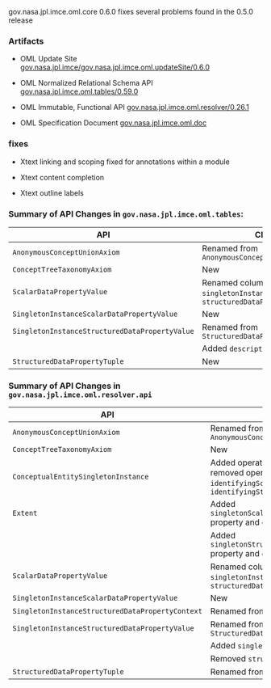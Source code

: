gov.nasa.jpl.imce.oml.core 0.6.0 fixes several problems found in the 0.5.0 release

### Artifacts

- OML Update Site [gov.nasa.jpl.imce/gov.nasa.jpl.imce.oml.updateSite/0.6.0](https://dl.bintray.com/jpl-imce/gov.nasa.jpl.imce/gov.nasa.jpl.imce.oml.updateSite/0.6.0)

- OML Normalized Relational Schema API [gov.nasa.jpl.imce.oml.tables/0.59.0](https://bintray.com/jpl-imce/gov.nasa.jpl.imce/gov-nasa-jpl-imce-oml-tables/0.59.0)

- OML Immutable, Functional API [gov.nasa.jpl.imce.oml.resolver/0.26.1](https://bintray.com/jpl-imce/gov.nasa.jpl.imce/gov.nasa.jpl.imce.oml.resolver/0.26.1)

- OML Specification Document [gov.nasa.jpl.imce.oml.doc](https://www.gitbook.com/book/omf/ontological-modeling-language-specification/details)

### fixes

- Xtext linking and scoping fixed for annotations within a module

- Xtext content completion 

- Xtext outline labels

### Summary of API Changes in `gov.nasa.jpl.imce.oml.tables`: 

| API | Change |
|-----|--------|
| `AnonymousConceptUnionAxiom` | Renamed from `AnonymousConceptTaxonomyAxiom` |
| `ConceptTreeTaxonomyAxiom` | New |
| `ScalarDataPropertyValue` | Renamed column `singletonInstanceUUID` to `structuredDataPropertyContextUUID` |
| `SingletonInstanceScalarDataPropertyValue` | New |
| `SingletonInstanceStructuredDataPropertyValue` | Renamed from `StructuredDataPropertyValue` |
| | Added `descriptionBoxUUID` column |
| `StructuredDataPropertyTuple` | New |


### Summary of API Changes in `gov.nasa.jpl.imce.oml.resolver.api` 

| API | Change |
|-----|--------|
| `AnonymousConceptUnionAxiom` | Renamed from `AnonymousConceptTaxonomyAxiom` |
| `ConceptTreeTaxonomyAxiom` | New |
| `ConceptualEntitySingletonInstance` | Added operation `descriptionBox`; removed operations `identifyingScalarValues`, `identifyingStructuredTuples` |
| `Extent` | Added `singletonScalarDataPropertyValues` property and derived features |
| | Added `singletonStructuredDataPropertyValues` property and derived features |
| `ScalarDataPropertyValue` | Renamed column `singletonInstanceUUID` to `structuredDataPropertyContextUUID` |
| `SingletonInstanceScalarDataPropertyValue` | New |
| `SingletonInstanceStructuredDataPropertyContext` | Renamed from `SingletonInstance` |
| `SingletonInstanceStructuredDataPropertyValue` | Renamed from `StructuredDataPropertyValue` |
| | Added `singletonInstance` field |
| | Removed `structuredDataProperty` field |
| `StructuredDataPropertyTuple` | Renamed from `DataStructureTuple` |
